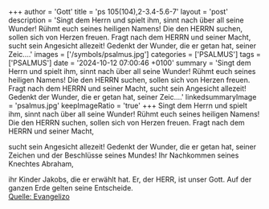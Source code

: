 +++
author = 'Gott'
title = 'ps 105(104),2-3.4-5.6-7'
layout = 'post'
description = 'Singt dem Herrn und spielt ihm, sinnt nach über all seine Wunder! Rühmt euch seines heiligen Namens!  Die den HERRN suchen, sollen sich von Herzen freuen. Fragt nach dem HERRN und seiner Macht,   sucht sein Angesicht allezeit! Gedenkt der Wunder, die er getan hat,  seiner Zeic....'
images = ['/symbols/psalmus.jpg']
categories = ['PSALMUS']
tags = ['PSALMUS']
date = '2024-10-12 07:00:46 +0100'
summary = 'Singt dem Herrn und spielt ihm, sinnt nach über all seine Wunder! Rühmt euch seines heiligen Namens!  Die den HERRN suchen, sollen sich von Herzen freuen. Fragt nach dem HERRN und seiner Macht,   sucht sein Angesicht allezeit! Gedenkt der Wunder, die er getan hat,  seiner Zeic....'
linkedsummaryImage = 'psalmus.jpg'
keepImageRatio = 'true'
+++
Singt dem Herrn und spielt ihm, sinnt nach über all seine Wunder!
Rühmt euch seines heiligen Namens! 
Die den HERRN suchen, sollen sich von Herzen freuen.
Fragt nach dem HERRN und seiner Macht, 

sucht sein Angesicht allezeit!
Gedenkt der Wunder, die er getan hat, 
seiner Zeichen und der Beschlüsse seines Mundes!
Ihr Nachkommen seines Knechtes Abraham, 

ihr Kinder Jakobs, die er erwählt hat.<!--more-->
Er, der HERR, ist unser Gott. 
Auf der ganzen Erde gelten seine Entscheide.<br> [Quelle: Evangelizo](https://evangeliumtagfuertag.org/DE/gospel)